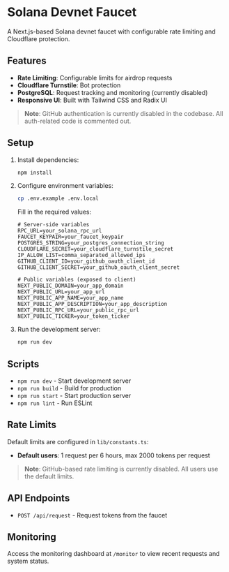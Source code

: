 # Solana Devnet Faucet

A Next.js-based Solana devnet faucet with configurable rate limiting and Cloudflare protection.

## Features

- **Rate Limiting**: Configurable limits for airdrop requests
- **Cloudflare Turnstile**: Bot protection
- **PostgreSQL**: Request tracking and monitoring (currently disabled)
- **Responsive UI**: Built with Tailwind CSS and Radix UI

> **Note**: GitHub authentication is currently disabled in the codebase. All auth-related code is commented out.

## Setup

1. Install dependencies:
   ```bash
   npm install
   ```

2. Configure environment variables:
   ```bash
   cp .env.example .env.local
   ```

   Fill in the required values:
   ```
   # Server-side variables
   RPC_URL=your_solana_rpc_url
   FAUCET_KEYPAIR=your_faucet_keypair
   POSTGRES_STRING=your_postgres_connection_string
   CLOUDFLARE_SECRET=your_cloudflare_turnstile_secret
   IP_ALLOW_LIST=comma_separated_allowed_ips
   GITHUB_CLIENT_ID=your_github_oauth_client_id
   GITHUB_CLIENT_SECRET=your_github_oauth_client_secret

   # Public variables (exposed to client)
   NEXT_PUBLIC_DOMAIN=your_app_domain
   NEXT_PUBLIC_URL=your_app_url
   NEXT_PUBLIC_APP_NAME=your_app_name
   NEXT_PUBLIC_APP_DESCRIPTION=your_app_description
   NEXT_PUBLIC_RPC_URL=your_public_rpc_url
   NEXT_PUBLIC_TICKER=your_token_ticker
   ```

3. Run the development server:
   ```bash
   npm run dev
   ```

## Scripts

- `npm run dev` - Start development server
- `npm run build` - Build for production
- `npm run start` - Start production server
- `npm run lint` - Run ESLint

## Rate Limits

Default limits are configured in `lib/constants.ts`:
- **Default users**: 1 request per 6 hours, max 2000 tokens per request

> **Note**: GitHub-based rate limiting is currently disabled. All users use the default limits.

## API Endpoints

- `POST /api/request` - Request tokens from the faucet

## Monitoring

Access the monitoring dashboard at `/monitor` to view recent requests and system status.
